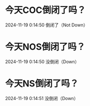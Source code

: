 # 今天COC倒闭了吗？

2024-11-19 0:14:50 倒闭了（Not Down）

# 今天NOS倒闭了吗？

2024-11-19 0:14:50 没倒闭（Down）

# 今天NS倒闭了吗？

2024-11-19 0:14:51 没倒闭（Down）

